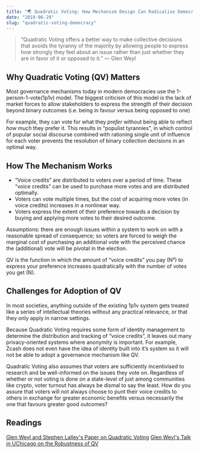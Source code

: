 ```yaml
---
title: "🌏 Quadratic Voting: How Mechanism Design Can Radicalise Democracy" 
date: "2019-06-29"
slug: "quadratic-voting-democracy"
---
```


> “Quadratic Voting offers a better way to make collective decisions that avoids the tyranny of the majority by allowing people to express how strongly they feel about an issue rather than just whether they are in favor of it or opposed to it.” 
— Glen Weyl

## Why Quadratic Voting (QV) Matters
Most governance mechanisms today in modern democracies use the 1-person-1-vote(1p1v) model. The biggest criticism of this model is the lack of market forces to allow stakeholders to express the strength of their decision beyond binary outcomes (i.e. being in favour versus being opposed to one)

For example, they can vote for what they _prefer_ without being able to reflect _how much_ they prefer it. This results in “populist tyrannies”, in   which control of popular social discourse combined with rationing single unit of influence for each voter prevents the resolution of binary collection decisions in an optimal way.

## How The Mechanism Works
* “Voice credits” are distributed to voters over a period of time. These “voice credits” can be used to purchase more votes and are distributed optimally. 
* Voters can vote multiple times, but the cost of acquiring more votes (in voice credits) increases in a nonlinear way.
* Voters express the extent of their preference towards a decision by buying and applying more votes to their desired outcome.

Assumptions: there are enough issues within a system to work on with a reasonable spread of consequence; so voters are forced to weigh the marginal cost of purchasing an additional vote with the perceived chance the (additional) vote will be pivotal in the election.

QV is the function in which the amount of “voice credits” you pay (N²) to express your preference increases quadratically with the number of votes you get (N).

## Challenges for Adoption of QV
In most societies, anything outside of the existing 1p1v system gets treated like a series of intellectual theories without any practical relevance, or that they only apply in narrow settings.

Because Quadratic Voting requires some form of identity management to determine the distribution and tracking of “voice credits”, it leaves out many privacy-oriented systems where anonymity is important. For example, Zcash does not even have the idea of identity built into it’s  system so it will not be able to adopt a governance mechanism like  QV.

Quadratic Voting also assumes that voters are sufficiently incentivised to research and be well-informed on the issues they vote on. Regardless of whether or not voting is done on a state-level of just among communities like crypto, voter turnout has always be dismal to say the least. How do you assure that voters will not always choose to punt their voice credits to others in exchange for greater economic benefits versus necessarily the one that favours greater good outcomes?

## Readings
[Glen Weyl and Stephen Lalley's Paper on Quadratic Voting](https://papers.ssrn.com/sol3/papers.cfm?abstract_id=2003531)
[Glen Weyl's Talk in UChicago on the Robustness of QV](https://www.youtube.com/watch?v=PVS7dpgKohY)
